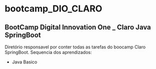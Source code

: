 # bootcamp_DIO_CLARO
## BootCamp Digital Innovation One  _  Claro  Java SpringBoot
Diretório responsavel por conter todas as tarefas do boocamp Claro SpringBoot.
Sequencia dos aprendizados:
* Java Basico
